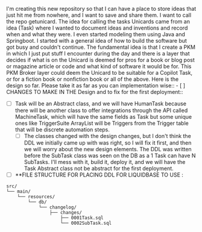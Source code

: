 I'm creating this new repository so that I can have a place to store ideas that just hit me from nowhere, and I want to save and share them.  I want to call the repo getunicard. The idea for calling the tasks Unicards came from an idea (Task)  where I wanted to document ideas and inventions and record when and what they were.  I even started modeling them using Java and Springboot. I started with a general idea of how to build the software but got busy and couldn't continue.  The fundamental idea is that I create a PKM in which I just put stuff I encounter during the day and there is a layer that decides if what is on the Unicard is deemed for pros for a book or blog post or magazine article or code and what kind of software it would be for.  This PKM Broker layer could deem the Unicard to be suitable for a Copilot Task, or for a fiction book or nonfiction book or all of the above.  Here is the design so far.  Please take it as far as you can implementation wise:: - [ ]  CHANGES TO MAKE IN THE Design and to fix for the first deployment::
- [ ] Task will be an Abstract class, and we will have HumanTask because there will be another class to offer integrations through the API called MachineTask, which will have the same fields as Task but some unique ones like TriggerSuite ArrayList<TriggerList> will be Triggers from the Trigger table that will be discrete automation steps.
    - [ ] The classes changed with the design changes, but I don't think the DDL we initially came up with was right, so I will fix it first, and then we will worry about the new design elements.  The DDL was written before the SubTask class was seen on the DB as a 1 Task can have N SubTasks.  I'll mess with it, build it, deploy it, and we will have the Task Abstract class not be abstract for the first deployment.
- [ ] **FILE STRUCTURE FOR PLACING DDL FOR LIQUIDBASE TO USE :

```text
src/
└── main/
    └── resources/
        └── db/
            └── changelog/
                ├── changes/
                    ├── 0001Task.sql
                    └── 0002SubTask.sql
```